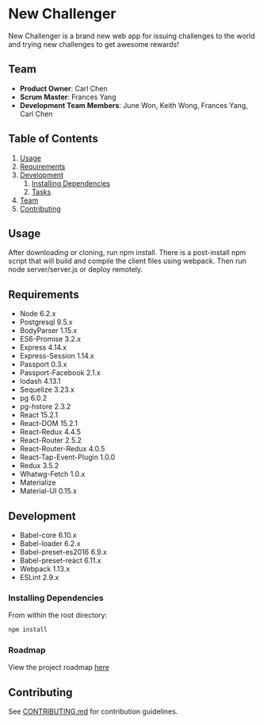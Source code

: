 # New Challenger

New Challenger is a brand new web app for issuing challenges to the world and trying new challenges to get awesome rewards!

## Team

  - __Product Owner__: Carl Chen
  - __Scrum Master__: Frances Yang
  - __Development Team Members__: June Won, Keith Wong, Frances Yang, Carl Chen

## Table of Contents

1. [Usage](#Usage)
1. [Requirements](#requirements)
1. [Development](#development)
    1. [Installing Dependencies](#installing-dependencies)
    1. [Tasks](#tasks)
1. [Team](#team)
1. [Contributing](#contributing)

## Usage

After downloading or cloning, run npm install. There is a post-install npm script that will build and compile the client files using webpack. Then run node server/server.js or deploy remotely.

## Requirements

- Node 6.2.x
- Postgresql 9.5.x
- BodyParser 1.15.x
- ES6-Promise 3.2.x
- Express 4.14.x
- Express-Session 1.14.x
- Passport 0.3.x
- Passport-Facebook 2.1.x
- lodash 4.13.1
- Sequelize 3.23.x
- pg 6.0.2
- pg-hstore 2.3.2
- React 15.2.1
- React-DOM 15.2.1
- React-Redux 4.4.5
- React-Router 2.5.2
- React-Router-Redux 4.0.5
- React-Tap-Event-Plugin 1.0.0
- Redux 3.5.2
- Whatwg-Fetch 1.0.x
- Materialize
- Material-UI 0.15.x

## Development
- Babel-core 6.10.x
- Babel-loader 6.2.x
- Babel-preset-es2016 6.9.x
- Babel-preset-react 6.11.x
- Webpack 1.13.x
- ESLint 2.9.x

### Installing Dependencies

From within the root directory:

```sh
npm install
```

### Roadmap

View the project roadmap [here](https://github.com/vivacioussalt/vivacious-salt/pulls?q=is%3Apr+is%3Aclosed)


## Contributing

See [CONTRIBUTING.md](CONTRIBUTING.md) for contribution guidelines.
